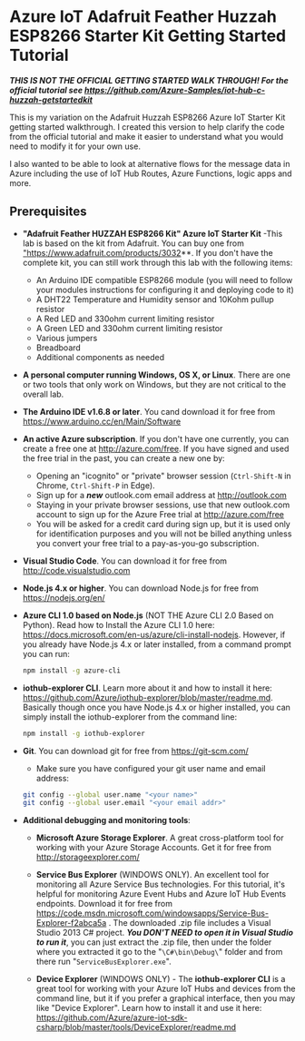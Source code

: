 # Azure IoT Adafruit Feather Huzzah ESP8266 Starter Kit Getting Started Tutorial

***THIS IS NOT THE OFFICIAL GETTING STARTED WALK THROUGH!  For the official tutorial see <a target="_blank" href="https://github.com/Azure-Samples/iot-hub-c-huzzah-getstartedkit">https://github.com/Azure-Samples/iot-hub-c-huzzah-getstartedkit</a>***

This is my variation on the Adafruit Huzzah ESP8266 Azure IoT Starter Kit getting started walkthrough.  I created this version to help clarify the code from the official tutorial and make it easier to understand what you would need to modify it for your own use.

I also wanted to be able to look at alternative flows for the message data in Azure including the use of IoT Hub Routes, Azure Functions, logic apps and more.

## Prerequisites

- **"Adafruit Feather HUZZAH ESP8266 Kit" Azure IoT Starter Kit** -This lab is based on the kit from Adafruit.  You can buy one from  <a target="_blank" href="https://www.adafruit.com/products/3032">"https://www.adafruit.com/products/3032</a>**.  If you don't have the complete kit, you can still work through this lab with the following items:
    - An Arduino IDE compatible ESP8266 module (you will need to follow your modules instructions for configuring it and deploying code to it)
    - A DHT22 Temperature and Humidity sensor and 10Kohm pullup resistor
    - A Red LED and 330ohm current limiting resistor
    - A Green LED and 330ohm current limiting resistor
    - Various jumpers
    - Breadboard
    - Additional components as needed

- **A personal computer running Windows, OS X, or Linux**. There are one or two tools that only work on Windows, but they are not critical to the overall lab.

- **The Arduino IDE v1.6.8 or later**.  You cand download it for free from <a target="_blank" href="https://www.arduino.cc/en/Main/Software">https://www.arduino.cc/en/Main/Software</a>

- **An active Azure subscription**.  If you don't have one currently, you can create a free one at <a target="_blank" href="http://azure.com/free">http://azure.com/free</a>.  If you have signed and used the free trial in the past, you can create a new one by:

    - Opening an "icognito" or "private" browser session (`Ctrl-Shift-N` in Chrome, `Ctrl-Shift-P` in Edge).
    - Sign up for a ***new*** outlook.com email address at <a target="_blank" href="http://outlook.com">http://outlook.com</a>
    - Staying in your private browser sessions, use that new outlook.com account to sign up for the Azure Free trial at <a target="_blank" href="">http://azure.com/free</a>
    - You will be asked for a credit card during sign up, but it is used only for identification purposes and you will not be billed anything unless you convert your free trial to a pay-as-you-go subscription.

- **Visual Studio Code**.  You can download it for free from <a target="_blank" href="http://code.visualstudio.com">http://code.visualstudio.com</a>

- **Node.js 4.x or higher**.  You can download Node.js for free from <a target="_blank" href="https://nodejs.org/en/">https://nodejs.org/en/</a>

- **Azure CLI 1.0 based on Node.js** (NOT THE Azure CLI 2.0 Based on Python).  Read how to Install the Azure CLI 1.0 here: <a target="_blank" href="https://docs.microsoft.com/en-us/azure/cli-install-nodejs">https://docs.microsoft.com/en-us/azure/cli-install-nodejs</a>.  However, if you already have Node.js 4.x or later installed, from a command prompt you can run:

    ```bash
    npm install -g azure-cli
    ```

- **iothub-explorer CLI**. Learn more about it and how to install it here: <a target="_blank" href="https://github.com/Azure/iothub-explorer/blob/master/readme.md">https://github.com/Azure/iothub-explorer/blob/master/readme.md</a>.  Basically though once you have Node.js 4.x or higher installed, you can simply install the iothub-explorer from the command line:

    ```bash
    npm install -g iothub-explorer
    ```
- **Git**.  You can download git for free from <a target="_blank" href="https://git-scm.com/">https://git-scm.com/</a>
    
    - Make sure you have configured your git user name and email address:

    ```bash
    git config --global user.name "<your name>"
    git config --global user.email "<your email addr>"
    ```

- **Additional debugging and monitoring tools**:

    - **Microsoft Azure Storage Explorer**.  A great cross-platform tool for working with your Azure Storage Accounts.  Get it for free from <a target="_blank" href="http://storageexplorer.com/">http://storageexplorer.com/</a>

    - **Service Bus Explorer** (WINDOWS ONLY).  An excellent tool for monitoring all Azure Service Bus technologies.  For this tutorial, it's helpful for monitoring Azure Event Hubs and Azure IoT Hub Events endpoints.  Download it for free from <a target="_blank" href="https://code.msdn.microsoft.com/windowsapps/Service-Bus-Explorer-f2abca5a">https://code.msdn.microsoft.com/windowsapps/Service-Bus-Explorer-f2abca5a</a> . The downloaded .zip file includes a Visual Studio 2013 C# project.  ***You DON'T NEED to open it in Visual Studio to run it***, you can just extract the .zip file, then under the folder where you extracted it go to the "`\C#\bin\Debug\`" folder and from there run "`ServiceBusExplorer.exe`".

    - **Device Explorer** (WINDOWS ONLY) - The **iothub-explorer CLI** is a great tool for working with your Azure IoT Hubs and devices from the command line, but it if you prefer a graphical interface, then you may like "Device Explorer".  Learn how to install it and use it here: <a target="_blank" href="https://github.com/Azure/azure-iot-sdk-csharp/blob/master/tools/DeviceExplorer/readme.md">https://github.com/Azure/azure-iot-sdk-csharp/blob/master/tools/DeviceExplorer/readme.md</a>





